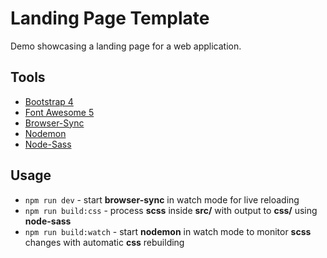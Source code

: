 # Landing Page Template

Demo showcasing a landing page for a web application.

## Tools

* [Bootstrap 4](https://github.com/twbs/bootstrap)
* [Font Awesome 5](https://github.com/FortAwesome/Font-Awesome)
* [Browser-Sync](https://github.com/Browsersync/browser-sync)
* [Nodemon](https://github.com/remy/nodemon)
* [Node-Sass](https://github.com/sass/node-sass)

## Usage

* `npm run dev` - start __browser-sync__ in watch mode for live reloading
* `npm run build:css` - process __scss__ inside __src/__ with output to __css/__ using __node-sass__
* `npm run build:watch` - start __nodemon__ in watch mode to monitor __scss__ changes with automatic __css__ rebuilding
